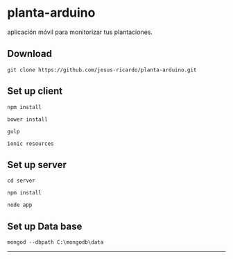 # planta-arduino
aplicación móvil para monitorizar tus plantaciones.

## Download

`git clone https://github.com/jesus-ricardo/planta-arduino.git`

## Set up client

`npm install`

`bower install`

`gulp`

`ionic resources`

## Set up server

`cd server`

`npm install`

`node app`

## Set up Data base

`mongod --dbpath C:\mongodb\data`

--------------------------------

